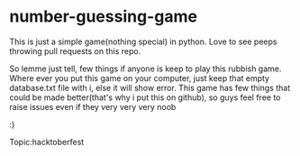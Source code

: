 # number-guessing-game
This is just a simple game(nothing special) in python. Love to see peeps throwing pull requests on this repo. 

So lemme just tell, few things if anyone is keep to play this rubbish game.
Where ever you put this game on your computer, just keep that empty database.txt file with i, else it will show error.
This game has few things that could be made better(that's why i put this on github), so guys feel free to raise issues even if they very very very noob

:)

Topic:hacktoberfest
